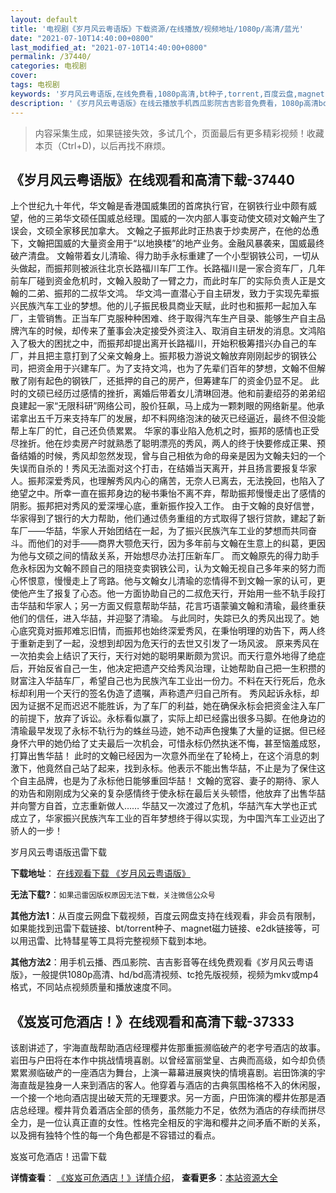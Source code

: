 ```yaml
---
layout: default
title: '电视剧《岁月风云粤语版》下载资源/在线播放/视频地址/1080p/高清/蓝光'
date: "2021-07-10T14:40:00+0800"
last_modified_at: "2021-07-10T14:40:00+0800"
permalink: /37440/
categories: 电视剧
cover:
tags: 电视剧
keywords: '岁月风云粤语版,在线免费看,1080p高清,bt种子,torrent,百度云盘,magnet,磁力链,迅雷下载资源'
description: '《岁月风云粤语版》在线云播放手机西瓜影院吉吉影音免费看，1080p高清bd/hd未删减完整版和tc抢先枪版，mkv/mp4格式，附带bt/torrent种子、magnet/磁力链、百度云盘、网盘资源迅雷下载链接'
---
```


>内容采集生成，如果链接失效，多试几个，页面最后有更多精彩视频！收藏本页（Ctrl+D)，以后再找不麻烦。


## 《岁月风云粤语版》在线观看和高清下载-37440

上个世纪九十年代，华文翰是香港国威集团的首席执行官，在钢铁行业中颇有威望，他的三弟华文硕任国威总经理。国威的一次内部人事变动使文硕对文翰产生了误会，文硕全家移民加拿大。 文翰之子振邦此时正热衷于炒卖房产，在他的怂恿下，文翰把国威的大量资金用于“以地换楼”的地产业务。金融风暴袭来，国威最终破产清盘。 文翰带着女儿清瑜、得力助手永标重建了一个小型钢铁公司，一切从头做起，而振邦则被派往北京长路福川车厂工作。长路福川是一家合资车厂，几年前车厂碰到资金危机时，文翰入股助了一臂之力，而此时车厂的实际负责人正是文翰的二弟、振邦的二叔华文鸿。 华文鸿一直潜心于自主研发，致力于实现先辈振兴民族汽车工业的梦想。他的儿子振民极具商业天赋，此时也和振邦一起加入车厂，主管销售。正当车厂克服种种困难、终于取得汽车生产目录、能够生产自主品牌汽车的时候，却传来了董事会决定接受外资注入、取消自主研发的消息。文鸿陷入了极大的困扰之中，而振邦却提出离开长路福川，开始积极筹措兴办自己的车厂，并且把主意打到了父亲文翰身上。振邦极力游说文翰放弃刚刚起步的钢铁公司，把资金用于兴建车厂。为了支持文鸿，也为了先辈们百年的梦想，文翰不但解散了刚有起色的钢铁厂，还抵押的自己的房产，但筹建车厂的资金仍显不足。 此时的文硕已经历过感情的挫折，离婚后带着女儿清琳回港。他和前妻绍芬的弟弟绍良建起一家“无限科研”网络公司，股价狂飙，马上成为一颗刺眼的网络新星。他承诺拿出五千万来支持车厂的发展，却不料网络泡沫的破灭已经逼近，最终不但没能帮上车厂的忙，自己还负债累累。 华家的事业陷入危机之时，振邦的感情也正受尽挫折。他在炒卖房产时就熟悉了聪明漂亮的秀风，两人的终于快要修成正果、预备结婚的时候，秀风却忽然发现，曾与自己相依为命的母亲是因为文翰夫妇的一个失误而自杀的！秀风无法面对这个打击，在结婚当天离开，并且扬言要报复华家人。振邦深爱秀风，也理解秀风内心的痛苦，无奈人已离去，无法挽回，也陷入了绝望之中。所幸一直在振邦身边的秘书秉怡不离不弃，帮助振邦慢慢走出了感情的阴影。振邦把对秀风的爱深埋心底，重新振作投入工作。 由于文翰的良好信誉，华家得到了银行的大力帮助，他们通过债务重组的方式取得了银行贷款，建起了新车厂――华喆，华家人开始团结在一起，为了振兴民族汽车工业的梦想而共同奋斗。而他们的对手――商界大颚危天行，因为多年前与文翰在生意上的纠葛，更因为他与文硕之间的情敌关系，开始想尽办法打压新车厂。 而文翰原先的得力助手危永标因为文翰不顾自己的阻挠变卖钢铁公司，认为文翰无视自己多年来的努力而心怀恨意，慢慢走上了弯路。他与文翰女儿清瑜的恋情得不到文翰一家的认可，更使他产生了报复了心态。他一方面协助自己的二叔危天行，开始用一些不轨手段打击华喆和华家人；另一方面又假意帮助华喆，花言巧语蒙骗文翰和清瑜，最终重获他们的信任，进入华喆，并迎娶了清瑜。 与此同时，失踪已久的秀风出现了。她心底究竟对振邦难忘旧情，而振邦也始终深爱秀风，在秉怡明理的劝告下，两人终于重新走到了一起，没想到却因为危天行的去世又引发了一场风波。 原来秀风在一次拍卖会上结识了天行，天行对她的聪明果断颇为赏识。而天行意外地得了绝症后，开始反省自己一生，他决定把遗产交给秀风治理，让她帮助自己把一生积攒的财富注入华喆车厂，希望自己也为民族汽车工业出一份力。不料在天行死后，危永标却利用一个天行的签名伪造了遗嘱，声称遗产归自己所有。 秀风起诉永标，却因为证据不足而迟迟不能胜诉，为了车厂的利益，她在确保永标会把资金注入车厂的前提下，放弃了诉讼。永标看似赢了，实际上却已经露出很多马脚。在他身边的清瑜最早发现了永标不轨行为的蛛丝马迹，她不动声色搜集了大量的证据。但已经身怀六甲的她仍给了丈夫最后一次机会，可惜永标仍然执迷不悔，甚至恼羞成怒，打算出售华喆！ 此时的文翰已经因为一次意外而坐在了轮椅上，在这个消息的刺激下，他竟然自己站了起来，找到永标。他表示不能出售华喆，不止是为了保住这个自主品牌，也是为了永标他日能够重回华喆！ 文翰的宽容、妻子的期待、家人的劝告和刚刚成为父亲的复杂感情终于使永标在最后关头顿悟，他放弃了出售华喆并向警方自首，立志重新做人…… 华喆又一次渡过了危机，华喆汽车大学也正式成立了，华家振兴民族汽车工业的百年梦想终于得以实现，为中国汽车工业迈出了骄人的一步！


岁月风云粤语版迅雷下载

**下载地址**： [在线观看下载 《岁月风云粤语版》](https://www.993dy.com//vod-detail-id-29286.html) 


**无法下载?**：`如果迅雷因版权原因无法下载，关注微信公众号 `

**其他方法1**：从百度云网盘下载视频，百度云网盘支持在线观看，非会员有限制，如果能找到迅雷下载链接、bt/torrent种子、magnet磁力链接、e2dk链接等，可以用迅雷、比特彗星等工具将完整视频下载到本地。

**其他方法2**：用手机云播、西瓜影院、吉吉影音等在线免费观看《岁月风云粤语版》，一般提供1080p高清、hd/bd高清视频、tc抢先版视频，视频为mkv或mp4格式，不同站点视频质量和播放速度不同。


## 《岌岌可危酒店！》在线观看和高清下载-37333

该剧讲述了，宇海直哉帮助酒店经理樱井佐那重振濒临破产的老字号酒店的故事。岩田与户田将在本作中挑战情境喜剧。以曾经富丽堂皇、古典而高级，如今却负债累累濒临破产的一座酒店为舞台，上演一幕幕进展爽快的情境喜剧。岩田饰演的宇海直哉是独身一人来到酒店的客人。他穿着与酒店的古典氛围格格不入的休闲服，一个接一个地向酒店提出破天荒的无理要求。另一方面，户田饰演的樱井佐那是酒店总经理。樱井背负着酒店全部的债务，虽然能力不足，依然为酒店的存续而拼尽全力，是一位认真正直的女性。性格完全相反的宇海和樱井之间矛盾不断的关系，以及拥有独特个性的每一个角色都是不容错过的看点。


岌岌可危酒店！迅雷下载

**详情查看**： [《岌岌可危酒店！》详情介绍](/movie/37333/)， **查看更多**：[本站资源大全](/movie/t/all/)

